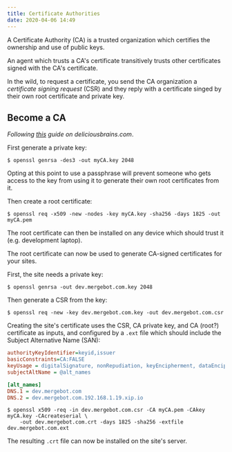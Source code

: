 ```yaml
---
title: Certificate Authorities
date: 2020-04-06 14:49
---
```


A Certificate Authority (CA) is a trusted organization which
certifies the ownership and use of public keys.

An agent which trusts a CA's certificate transitively trusts other
certificates signed with the CA's certificate.

In the wild, to request a certificate, you send the CA organization a
_certificate signing request_ (CSR) and they reply with a certificate
singed by their own root certificate and private key.

## Become a CA

_Following [this][01] guide on deliciousbrains.com_.

First generate a private key:

```shell
$ openssl genrsa -des3 -out myCA.key 2048
```

Opting at this point to use a passphrase will prevent someone who
gets access to the key from using it to generate their own root
certificates from it.

Then create a root certificate:

```shell
$ openssl req -x509 -new -nodes -key myCA.key -sha256 -days 1825 -out myCA.pem
```

The root certificate can then be installed on any device which should
trust it (e.g. development laptop).

The root certificate can now be used to generate CA-signed
certificates for your sites.

First, the site needs a private key:

```shell
$ openssl genrsa -out dev.mergebot.com.key 2048
```

Then generate a CSR from the key:

```shell
$ openssl req -new -key dev.mergebot.com.key -out dev.mergebot.com.csr
```

Creating the site's certificate uses the CSR, CA private key, and CA
(root?) certificate as inputs, and configured by a `.ext` file which
should include the Subject Alternative Name (SAN):

```ini
authorityKeyIdentifier=keyid,issuer
basicConstraints=CA:FALSE
keyUsage = digitalSignature, nonRepudiation, keyEncipherment, dataEncipherment
subjectAltName = @alt_names

[alt_names]
DNS.1 = dev.mergebot.com
DNS.2 = dev.mergebot.com.192.168.1.19.xip.io
```

```shell
$ openssl x509 -req -in dev.mergebot.com.csr -CA myCA.pem -CAkey myCA.key -CAcreateserial \
    -out dev.mergebot.com.crt -days 1825 -sha256 -extfile dev.mergebot.com.ext
```

The resulting `.crt` file can now be installed on the site's server.


[01]: https://deliciousbrains.com/ssl-certificate-authority-for-local-https-development
